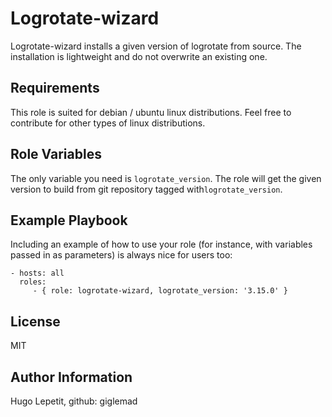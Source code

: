 Logrotate-wizard
=========

Logrotate-wizard installs a given version of logrotate from source. The
installation is lightweight and do not overwrite an existing one.

Requirements
------------

This role is suited for debian / ubuntu linux distributions. Feel free to
contribute for other types of linux distributions.

Role Variables
--------------

The only variable you need is `logrotate_version`. The role will get the given
version to build from git repository tagged with`logrotate_version`.

Example Playbook
----------------

Including an example of how to use your role (for instance, with variables passed in as parameters) is always nice for users too:

    - hosts: all
      roles:
         - { role: logrotate-wizard, logrotate_version: '3.15.0' }

License
-------

MIT

Author Information
------------------

Hugo Lepetit, github: giglemad
